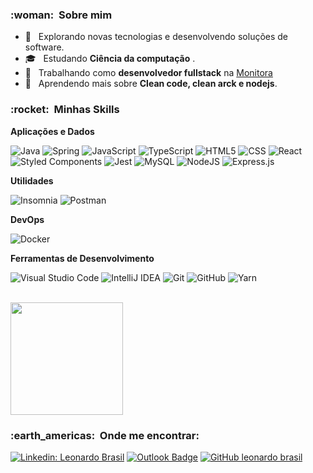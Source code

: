 
<h3> :woman: &nbsp;Sobre mim </h3>

- 🤔 &nbsp; Explorando novas tecnologias e desenvolvendo soluções de software.
- 🎓 &nbsp; Estudando **Ciência da computação** </a>.
- 💼 &nbsp; Trabalhando como **desenvolvedor fullstack** na <a href="https://www.linkedin.com/company/monitora-solu%C3%A7%C3%B5es-tecnol%C3%B3gicas/mycompany/">Monitora</a>
- 🌱 &nbsp; Aprendendo mais sobre **Clean code, clean arck e nodejs**.

<h3> :rocket: &nbsp;Minhas Skills </h3>

**Aplicações e Dados**

![Java](https://img.shields.io/badge/-Java-333333?style=flat&logo=Java&logoColor=007396)
![Spring](https://img.shields.io/badge/spring-333333.svg?style=flat&logo=spring&logoColor=white)
![JavaScript](https://img.shields.io/badge/-JavaScript-333333?style=flat&logo=javascript)
![TypeScript](https://img.shields.io/badge/typescript-333333.svg?style=flat&logo=typescript&logoColor=white)
![HTML5](https://img.shields.io/badge/-HTML5-333333?style=flat&logo=HTML5)
![CSS](https://img.shields.io/badge/-CSS-333333?style=flat&logo=CSS3&logoColor=1572B6)
![React](https://img.shields.io/badge/-React-333333?style=flat&logo=react)
![Styled Components](https://img.shields.io/badge/styled--components-333333?style=flat&logo=styled-components&logoColor=white)
![Jest](https://img.shields.io/badge/-Jest-333333?style=flat&logo=jest)
![MySQL](https://img.shields.io/badge/-MySQL-333333?style=flat&logo=mysql)
![NodeJS](https://img.shields.io/badge/-node.js-333333?style=flat&logo=node.js&logoColor=white)
![Express.js](https://img.shields.io/badge/express.js-333333.svg?style=flat&logo=express&logoColor=%2361DAFB)

**Utilidades**

![Insomnia](https://img.shields.io/badge/-Insomnia-333333?style=flat&logo=insomnia)
![Postman](https://img.shields.io/badge/-Postman-333333?style=flat&logo=postman)

**DevOps**

![Docker](https://img.shields.io/badge/-Docker-333333?style=flat&logo=docker)

**Ferramentas de Desenvolvimento**

![Visual Studio Code](https://img.shields.io/badge/-Visual%20Studio%20Code-333333?style=flat&logo=visual-studio-code&logoColor=007ACC)
![IntelliJ IDEA](https://img.shields.io/badge/IntelliJIDEA-333333.svg?style=flat&logo=intellij-idea&logoColor=white)
![Git](https://img.shields.io/badge/-Git-333333?style=flat&logo=git)
![GitHub](https://img.shields.io/badge/-GitHub-333333?style=flat&logo=github)
![Yarn](https://img.shields.io/badge/yarn-333333.svg?style=flat&logo=yarn&logoColor=white)

<br/>

<a href="https://github.com/sTrOnG66">
  <img height="180em" src="https://github-readme-stats.vercel.app/api?sTrOnG66=sTrOnG66&theme=dracula&show_icons=true" />
</a>

<br/>

<h3> :earth_americas: &nbsp;Onde me encontrar: </h3> 

[![Linkedin: Leonardo Brasil](https://img.shields.io/badge/-leonardo.brasil-blue?style=flat-square&logo=Linkedin&logoColor=white&link=https://www.linkedin.com/in/leonardo-brasil-90754a175/)](https://www.linkedin.com/in/leonardo-brasil-90754a175/)
[![Outlook Badge](https://img.shields.io/badge/Microsoft_Outlook-0078D4??style=flat-square&logo=Gmail&logoColor=white&link=mailto:leonardo.brasil59@outlook.com)](mailto:leonardo.brasil59@outlook.com)
[![GitHub leonardo brasil]( https://img.shields.io/github/followers/sTrOnG66?label=follow&style=social)](https://github.com/sTrOnG66)
